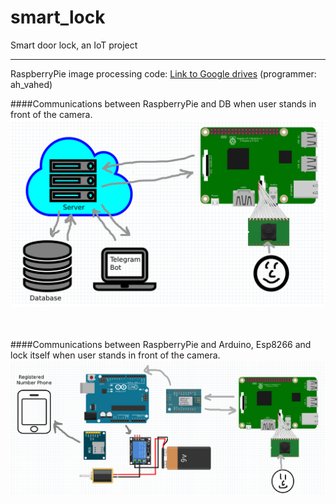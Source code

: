 # smart_lock
Smart door lock, an IoT project

---
RaspberryPie image processing code: [Link to Google drives](https://drive.google.com/drive/folders/1c-gNpFKNy3-2BsFqZvMNssiIvMIoAko9?usp=sharing) (programmer: ah_vahed)

####Communications between RaspberryPie and DB when user stands in front of the camera.
<img src="./circuits/rasp_db.png"/>
</br></br></br>

####Communications between RaspberryPie and Arduino, Esp8266 and lock itself when user stands in front of the camera.
<img src="./circuits/rasp_ardu.png"/>